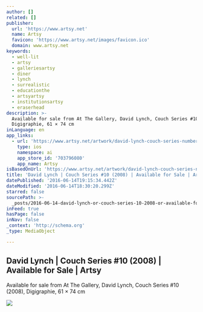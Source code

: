 ```yaml
---
author: []
related: []
publisher:
  url: 'https://www.artsy.net'
  name: Artsy
  favicon: 'https://www.artsy.net/images/favicon.ico'
  domain: www.artsy.net
keywords:
  - well-lit
  - artsy
  - galleriesartsy
  - diner
  - lynch
  - surrealistic
  - educationthe
  - artsyartsy
  - institutionsartsy
  - eraserhead
description: >-
  Available for sale from At The Gallery, David Lynch, Couch Series #10 (2008),
  Digigraphie, 61 × 74 cm
inLanguage: en
app_links:
  - url: 'https://www.artsy.net/artwork/david-lynch-couch-series-number-10'
    type: ios
    namespace: ai
    app_store_id: '703796080'
    app_name: Artsy
isBasedOnUrl: 'https://www.artsy.net/artwork/david-lynch-couch-series-number-10'
title: 'David Lynch | Couch Series #10 (2008) | Available for Sale | Artsy'
datePublished: '2016-06-14T19:15:34.442Z'
dateModified: '2016-06-14T18:30:20.299Z'
starred: false
sourcePath: >-
  _posts/2016-06-14-david-lynch-or-couch-series-10-2008-or-available-for-sale-or.md
inFeed: true
hasPage: false
inNav: false
_context: 'http://schema.org'
_type: MediaObject

---
```

<article style=""><h1>David Lynch | Couch Series #10 (2008) | Available for Sale | Artsy</h1><p>Available for sale from At The Gallery, David Lynch, Couch Series #10 (2008), Digigraphie, 61 × 74 cm</p><img src="https://d7hftxdivxxvm.cloudfront.net/?resize_to=fit&amp;width=640&amp;height=480&amp;quality=95&amp;src=https%3A%2F%2Fd32dm0rphc51dk.cloudfront.net%2FmI5DxxSofc9vjjOvp5cGCQ%2Flarge.jpg" /></article>
